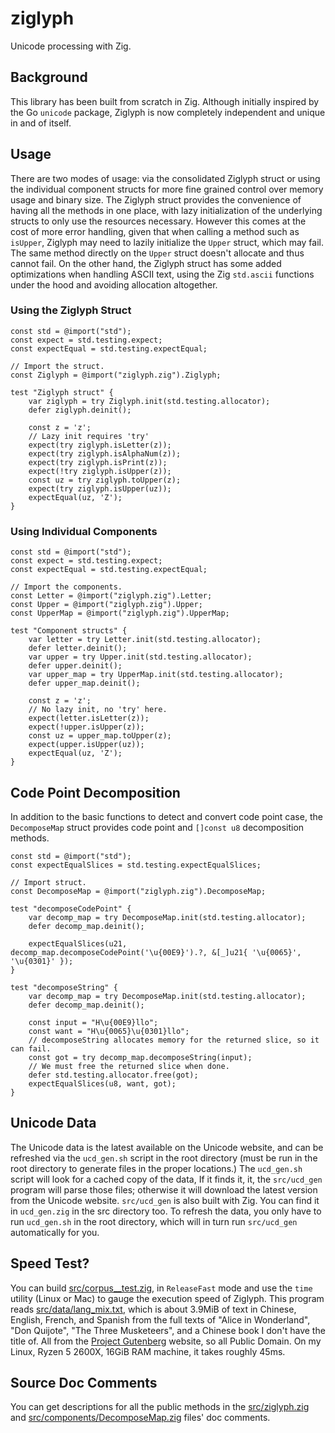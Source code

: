 # ziglyph
Unicode processing with Zig.

## Background
This library has been built from scratch in Zig. Although initially inspired by the Go `unicode`
package, Ziglyph is now completely independent and unique in and of itself.

## Usage
There are two modes of usage: via the consolidated Ziglyph struct or using the individual component
structs for more fine grained control over memory usage and binary size. The Ziglyph struct provides
the convenience of having all the methods in one place, with lazy initialization of the underlying
structs to only use the resources necessary. However this comes at the cost of more error handling,
given that when calling a method such as `isUpper`, Ziglyph may need to lazily initialize the `Upper`
struct, which may fail. The same method directly on the `Upper` struct doesn't allocate and thus cannot
fail. On the other hand, the Ziglyph struct has some added optimizations when handling ASCII text, using
the Zig `std.ascii` functions under the hood and avoiding allocation altogether.

### Using the Ziglyph Struct
```zig
const std = @import("std");
const expect = std.testing.expect;
const expectEqual = std.testing.expectEqual;

// Import the struct.
const Ziglyph = @import("ziglyph.zig").Ziglyph;

test "Ziglyph struct" {
    var ziglyph = try Ziglyph.init(std.testing.allocator);
    defer ziglyph.deinit();

    const z = 'z';
    // Lazy init requires 'try'
    expect(try ziglyph.isLetter(z));
    expect(try ziglyph.isAlphaNum(z));
    expect(try ziglyph.isPrint(z));
    expect(!try ziglyph.isUpper(z));
    const uz = try ziglyph.toUpper(z);
    expect(try ziglyph.isUpper(uz));
    expectEqual(uz, 'Z');
}
```

### Using Individual Components
```zig
const std = @import("std");
const expect = std.testing.expect;
const expectEqual = std.testing.expectEqual;

// Import the components.
const Letter = @import("ziglyph.zig").Letter;
const Upper = @import("ziglyph.zig").Upper;
const UpperMap = @import("ziglyph.zig").UpperMap;

test "Component structs" {
    var letter = try Letter.init(std.testing.allocator);
    defer letter.deinit();
    var upper = try Upper.init(std.testing.allocator);
    defer upper.deinit();
    var upper_map = try UpperMap.init(std.testing.allocator);
    defer upper_map.deinit();

    const z = 'z';
    // No lazy init, no 'try' here.
    expect(letter.isLetter(z));
    expect(!upper.isUpper(z));
    const uz = upper_map.toUpper(z);
    expect(upper.isUpper(uz));
    expectEqual(uz, 'Z');
}
```

## Code Point Decomposition
In addition to the basic functions to detect and convert code point case, the `DecomposeMap` struct provides
code point and `[]const u8` decomposition methods.

```zig
const std = @import("std");
const expectEqualSlices = std.testing.expectEqualSlices;

// Import struct.
const DecomposeMap = @import("ziglyph.zig").DecomposeMap;

test "decomposeCodePoint" {
    var decomp_map = try DecomposeMap.init(std.testing.allocator);
    defer decomp_map.deinit();

    expectEqualSlices(u21, decomp_map.decomposeCodePoint('\u{00E9}').?, &[_]u21{ '\u{0065}', '\u{0301}' });
}

test "decomposeString" {
    var decomp_map = try DecomposeMap.init(std.testing.allocator);
    defer decomp_map.deinit();

    const input = "H\u{00E9}llo";
    const want = "H\u{0065}\u{0301}llo";
    // decomposeString allocates memory for the returned slice, so it can fail.
    const got = try decomp_map.decomposeString(input);
    // We must free the returned slice when done.
    defer std.testing.allocator.free(got);
    expectEqualSlices(u8, want, got);
}
```

## Unicode Data
The Unicode data is the latest available on the Unicode website, and can be refreshed via the 
`ucd_gen.sh` script in the root directory (must be run in the root directory to generate files in the 
proper locations.) The `ucd_gen.sh` script will look for a cached copy of the data, If it finds it, 
it, the `src/ucd_gen` program will parse those files; otherwise it will download the latest version 
from the Unicode website. `src/ucd_gen` is also built with Zig. You can find it in `ucd_gen.zig` in 
the src directory too. To refresh the data, you only have to run `ucd_gen.sh` in the root directory,
which will in turn run `src/ucd_gen` automatically for you.

## Speed Test?
You can build [src/corpus__test.zig](src/corpus_test.zig), in `ReleaseFast` mode and use the `time`
utility (Linux or Mac) to gauge the execution speed of Ziglyph. This program reads 
[src/data/lang_mix.txt](src/data/lang_mix.txt), which is about 3.9MiB of text in Chinese, English, 
French, and Spanish from the full texts of "Alice in Wonderland", "Don Quijote", "The Three Musketeers",
and a Chinese book I don't have the title of. All from the [Project Gutenberg](https://www.gutenberg.org/)
website, so all Public Domain. On my Linux, Ryzen 5 2600X, 16GiB RAM machine, it takes roughly 45ms.

## Source Doc Comments
You can get descriptions for all the public methods in the [src/ziglyph.zig](src/ziglyph.zig)  and
[src/components/DecomposeMap.zig](src/components/DecomposeMap.zig) files' doc comments.
